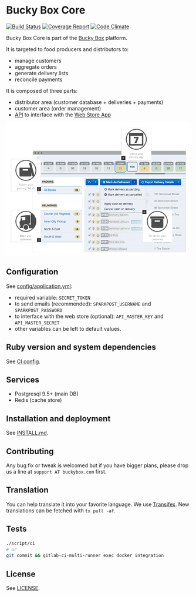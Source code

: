 # Bucky Box Core

[![Build Status](https://gitlab.com/buckybox/core/badges/master/build.svg)](https://gitlab.com/buckybox/core/commits/master)
[![Coverage Report](https://gitlab.com/buckybox/core/badges/master/coverage.svg)](https://gitlab.com/buckybox/core/commits/master)
[![Code Climate](https://codeclimate.com/github/buckybox/core/badges/gpa.svg)](https://codeclimate.com/github/buckybox/core)

Bucky Box Core is part of the [Bucky Box](http://www.buckybox.com/) platform.

It is targeted to food producers and distributors to:

- manage customers
- aggregate orders
- generate delivery lists
- reconcile payments

It is composed of three parts:

- distributor area (customer database + deliveries + payments)
- customer area (order management)
- [API](https://my.buckybox.com/docs) to interface with the [Web Store App](https://github.com/buckybox/webstore)

![Screenshot](doc/screenshot.png)

## Configuration

See [config/application.yml](config/application.yml.example):

- required variable: `SECRET_TOKEN`
- to send emails (recommended): `SPARKPOST_USERNAME` and `SPARKPOST_PASSWORD`
- to interface with the web store (optional): `API_MASTER_KEY` and `API_MASTER_SECRET`
- other variables can be left to default values.

## Ruby version and system dependencies

See [CI config](.gitlab-ci.yml).

## Services

- Postgresql 9.5+ (main DB)
- Redis (cache store)

## Installation and deployment

See [INSTALL.md](INSTALL.md).

## Contributing

Any bug fix or tweak is welcomed but if you have bigger plans, please drop us a line at `support AT buckybox.com` first.

## Translation

You can help translate it into your favorite language.
We use [Transifex](https://www.transifex.com/projects/p/buckybox-core/).
New translations can be fetched with `tx pull -af`.

## Tests

```bash
./script/ci
# or
git commit && gitlab-ci-multi-runner exec docker integration
```

## License

See [LICENSE](LICENSE).
